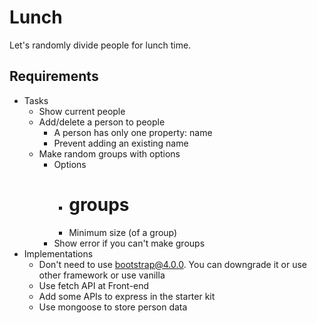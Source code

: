 # Lunch

Let's randomly divide people for lunch time.

## Requirements
- Tasks
  - Show current people
  - Add/delete a person to people
      - A person has only one property: name
      - Prevent adding an existing name
  - Make random groups with options
      - Options
          - # groups
          - Minimum size (of a group)
      - Show error if you can't make groups
- Implementations
  - Don't need to use bootstrap@4.0.0. You can downgrade it or use other framework or use vanilla
  - Use fetch API at Front-end
  - Add some APIs to express in the starter kit
  - Use mongoose to store person data
